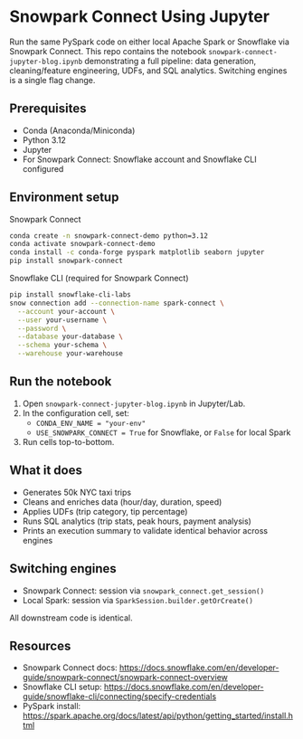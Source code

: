 # Snowpark Connect Using Jupyter

Run the same PySpark code on either local Apache Spark or Snowflake via Snowpark Connect. This repo contains the notebook `snowpark-connect-jupyter-blog.ipynb` demonstrating a full pipeline: data generation, cleaning/feature engineering, UDFs, and SQL analytics. Switching engines is a single flag change.

## Prerequisites
- Conda (Anaconda/Miniconda)
- Python 3.12
- Jupyter
- For Snowpark Connect: Snowflake account and Snowflake CLI configured

## Environment setup

Snowpark Connect
```bash
conda create -n snowpark-connect-demo python=3.12
conda activate snowpark-connect-demo
conda install -c conda-forge pyspark matplotlib seaborn jupyter
pip install snowpark-connect
```

Snowflake CLI (required for Snowpark Connect)
```bash
pip install snowflake-cli-labs
snow connection add --connection-name spark-connect \
  --account your-account \
  --user your-username \
  --password \
  --database your-database \
  --schema your-schema \
  --warehouse your-warehouse
```

## Run the notebook
1. Open `snowpark-connect-jupyter-blog.ipynb` in Jupyter/Lab.
2. In the configuration cell, set:
   - `CONDA_ENV_NAME = "your-env"`
   - `USE_SNOWPARK_CONNECT = True` for Snowflake, or `False` for local Spark
3. Run cells top-to-bottom.

## What it does
- Generates 50k NYC taxi trips
- Cleans and enriches data (hour/day, duration, speed)
- Applies UDFs (trip category, tip percentage)
- Runs SQL analytics (trip stats, peak hours, payment analysis)
- Prints an execution summary to validate identical behavior across engines

## Switching engines
- Snowpark Connect: session via `snowpark_connect.get_session()`
- Local Spark: session via `SparkSession.builder.getOrCreate()`

All downstream code is identical.

## Resources
- Snowpark Connect docs: https://docs.snowflake.com/en/developer-guide/snowpark-connect/snowpark-connect-overview
- Snowflake CLI setup: https://docs.snowflake.com/en/developer-guide/snowflake-cli/connecting/specify-credentials
- PySpark install: https://spark.apache.org/docs/latest/api/python/getting_started/install.html

